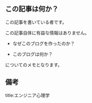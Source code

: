 


## この記事は何か？

この記事を書いている者です。

この記事自体に有益な情報はありません。

- なぜこのブログを作ったのか？

- このブログは何か？

についてのメモとなります。











## 備考

title:エンジニア心理学



